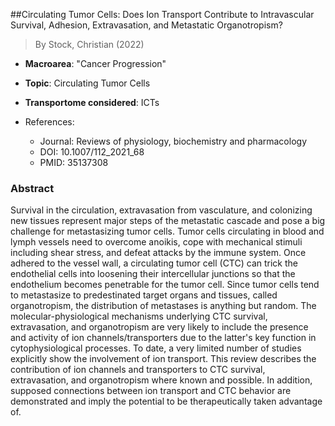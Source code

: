 ##Circulating Tumor Cells: Does Ion Transport Contribute to Intravascular Survival, Adhesion, Extravasation, and Metastatic Organotropism?

> By Stock, Christian (2022)

- **Macroarea**: "Cancer Progression"
- **Topic**: Circulating Tumor Cells
- **Transportome considered**: ICTs

- References:
  - Journal: Reviews of physiology, biochemistry and pharmacology
  - DOI: 10.1007/112_2021_68
  - PMID: 35137308

### Abstract

Survival in the circulation, extravasation from vasculature, and colonizing new tissues represent major steps of the metastatic cascade and pose a big challenge for metastasizing tumor cells. Tumor cells circulating in blood and lymph vessels need to overcome anoikis, cope with mechanical stimuli including shear stress, and defeat attacks by the immune system. Once adhered to the vessel wall, a circulating tumor cell (CTC) can trick the endothelial cells into loosening their intercellular junctions so that the endothelium becomes penetrable for the tumor cell. Since tumor cells tend to metastasize to predestinated target organs and tissues, called organotropism, the distribution of metastases is anything but random. The molecular-physiological mechanisms underlying CTC survival, extravasation, and organotropism are very likely to include the presence and activity of ion channels/transporters due to the latter's key function in cytophysiological processes. To date, a very limited number of studies explicitly show the involvement of ion transport. This review describes the contribution of ion channels and transporters to CTC survival, extravasation, and organotropism where known and possible. In addition, supposed connections between ion transport and CTC behavior are demonstrated and imply the potential to be therapeutically taken advantage of.
